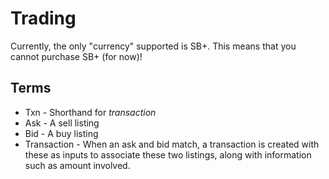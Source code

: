 # Trading

Currently, the only "currency" supported is SB+. This means that you cannot
purchase SB+ (for now)!

## Terms

- Txn - Shorthand for *transaction*
- Ask - A sell listing
- Bid - A buy listing
- Transaction - When an ask and bid match, a transaction is created with these
as inputs to associate these two listings, along with information such as amount
involved.
